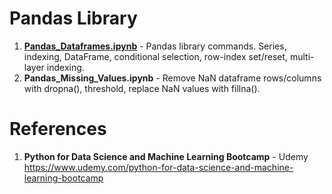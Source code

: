 # Pandas Library

1.  **[Pandas_Dataframes.ipynb](https://github.com/nkuhta/Data-Science-and-Machine-Learning-Bootcamp/blob/master/4.%20Pandas/Pandas_Dataframes.ipynb)** - Pandas library commands.  Series, indexing, DataFrame, conditional selection, row-index set/reset, multi-layer indexing. 
2.  **Pandas_Missing_Values.ipynb** - Remove NaN dataframe rows/columns with dropna(), threshold, replace NaN values with fillna(). 
 
#  References
1.  **Python for Data Science and Machine Learning Bootcamp** - Udemy   
	https://www.udemy.com/python-for-data-science-and-machine-learning-bootcamp
